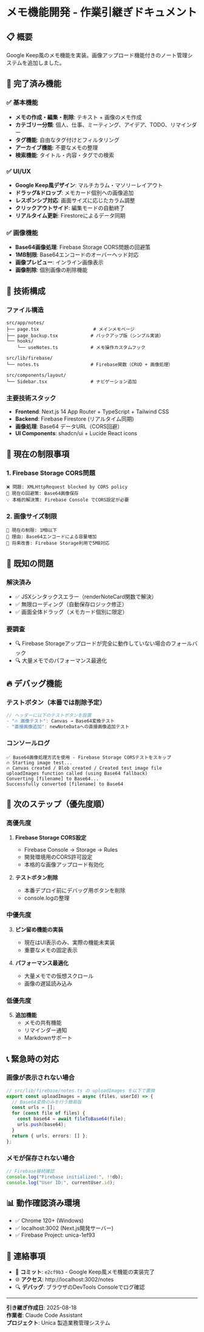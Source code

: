 # メモ機能開発 - 作業引継ぎドキュメント

## 📋 概要
Google Keep風のメモ機能を実装。画像アップロード機能付きのノート管理システムを追加しました。

## 🎯 完了済み機能

### ✅ 基本機能
- **メモの作成・編集・削除**: テキスト + 画像のメモ作成
- **カテゴリー分類**: 個人、仕事、ミーティング、アイデア、TODO、リマインダー
- **タグ機能**: 自由なタグ付けとフィルタリング
- **アーカイブ機能**: 不要なメモの整理
- **検索機能**: タイトル・内容・タグでの検索

### ✅ UI/UX
- **Google Keep風デザイン**: マルチカラム・マソリーレイアウト
- **ドラッグ&ドロップ**: メモカード個別への画像追加
- **レスポンシブ対応**: 画面サイズに応じたカラム調整
- **クリックアウトサイド**: 編集モードの自動終了
- **リアルタイム更新**: Firestoreによるデータ同期

### ✅ 画像機能
- **Base64画像処理**: Firebase Storage CORS問題の回避策
- **1MB制限**: Base64エンコードのオーバーヘッド対応
- **画像プレビュー**: インライン画像表示
- **画像削除**: 個別画像の削除機能

## 🔧 技術構成

### ファイル構造
```
src/app/notes/
├── page.tsx                    # メインメモページ
├── page_backup.tsx            # バックアップ版（シンプル実装）
└── hooks/
    └── useNotes.ts            # メモ操作カスタムフック

src/lib/firebase/
└── notes.ts                   # Firebase関数（CRUD + 画像処理）

src/components/layout/
└── Sidebar.tsx                # ナビゲーション追加
```

### 主要技術スタック
- **Frontend**: Next.js 14 App Router + TypeScript + Tailwind CSS
- **Backend**: Firebase Firestore (リアルタイム同期)
- **画像処理**: Base64 データURL（CORS回避）
- **UI Components**: shadcn/ui + Lucide React icons

## 🚨 現在の制限事項

### 1. Firebase Storage CORS問題
```
❌ 問題: XMLHttpRequest blocked by CORS policy
🔄 現在の回避策: Base64画像保存
💡 本格的解決策: Firebase Console でCORS設定が必要
```

### 2. 画像サイズ制限
```
📏 現在の制限: 1MB以下
📝 理由: Base64エンコードによる容量増加
🎯 将来改善: Firebase Storage利用で5MB対応
```

## 🐛 既知の問題

### 解決済み
- ✅ JSXシンタックスエラー（renderNoteCard関数で解決）
- ✅ 無限ローディング（自動保存ロジック修正）
- ✅ 画面全体ドラッグ（メモカード個別に限定）

### 要調査
- 🔍 Firebase Storageアップロードが完全に動作していない場合のフォールバック
- 🔍 大量メモでのパフォーマンス最適化

## 🔥 デバッグ機能

### テストボタン（本番では削除予定）
```typescript
// ヘッダーに以下のテストボタンを設置
- "🔥 画像テスト": Canvas → Base64変換テスト
- "直接画像追加": newNoteDataへの直接画像追加テスト
```

### コンソールログ
```
✅ Base64画像処理方式を使用 - Firebase Storage CORSテストをスキップ
🔥 Starting image test...
🔥 Canvas created / Blob created / Created test image file
uploadImages function called (using Base64 fallback)
Converting [filename] to Base64...
Successfully converted [filename] to Base64
```

## 🚀 次のステップ（優先度順）

### 高優先度
1. **Firebase Storage CORS設定**
   - Firebase Console → Storage → Rules
   - 開発環境用のCORS許可設定
   - 本格的な画像アップロード有効化

2. **テストボタン削除**
   - 本番デプロイ前にデバッグ用ボタンを削除
   - console.logの整理

### 中優先度  
3. **ピン留め機能の実装**
   - 現在はUI表示のみ、実際の機能未実装
   - 重要なメモの固定表示

4. **パフォーマンス最適化**
   - 大量メモでの仮想スクロール
   - 画像の遅延読み込み

### 低優先度
5. **追加機能**
   - メモの共有機能
   - リマインダー通知
   - Markdownサポート

## 📞 緊急時の対応

### 画像が表示されない場合
```typescript
// src/lib/firebase/notes.ts の uploadImages を以下で置換
export const uploadImages = async (files, userId) => {
  // Base64変換のみを行う簡易版
  const urls = [];
  for (const file of files) {
    const base64 = await fileToBase64(file);
    urls.push(base64);
  }
  return { urls, errors: [] };
};
```

### メモが保存されない場合
```typescript
// Firebase接続確認
console.log("Firebase initialized:", !!db);
console.log("User ID:", currentUser.id);
```

## 📊 動作確認済み環境
- ✅ Chrome 120+ (Windows)
- ✅ localhost:3002 (Next.js開発サーバー)  
- ✅ Firebase Project: unica-1ef93

## 📝 連絡事項
- 💾 **コミット**: `e2cf9b3` - Google Keep風メモ機能の実装完了
- 🌐 **アクセス**: http://localhost:3002/notes
- 🔍 **デバッグ**: ブラウザのDevTools Consoleでログ確認

---

**引き継ぎ作成日**: 2025-08-18  
**作業者**: Claude Code Assistant  
**プロジェクト**: Unica 製造業務管理システム